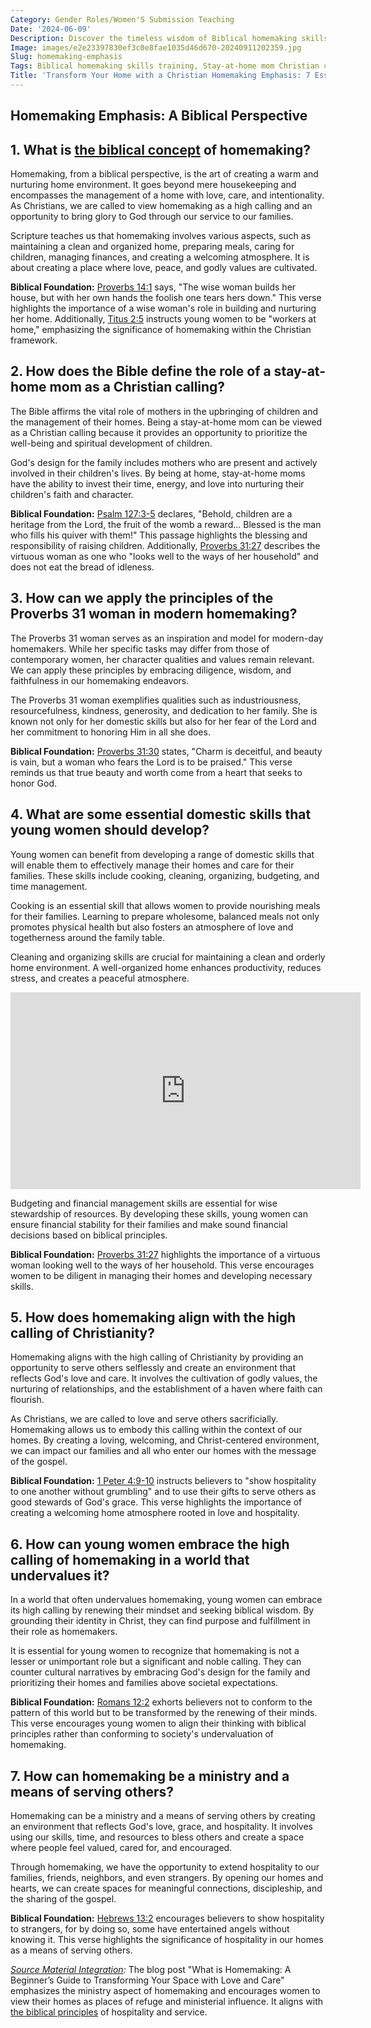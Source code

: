 ```yaml
---
Category: Gender Roles/Women'S Submission Teaching
Date: '2024-06-09'
Description: Discover the timeless wisdom of Biblical homemaking skills for today's woman. Explore the modern application of Proverbs 31 principles and the high calling of being a Christian homemaker in today's world.
Image: images/e2e23397830ef3c0e8fae1035d46d670-20240911202359.jpg
Slug: homemaking-emphasis
Tags: Biblical homemaking skills training, Stay-at-home mom Christian calling, Proverbs 31 woman modern application, Domestic skills young women, Homemaker's high calling Christianity
Title: 'Transform Your Home with a Christian Homemaking Emphasis: 7 Essential Tips for a Godly Household'
---
```


## Homemaking Emphasis: A Biblical Perspective

## 1. What is [the biblical concept](/identifying-marxist-influence) of homemaking?

Homemaking, from a biblical perspective, is the art of creating a warm and nurturing home environment. It goes beyond mere housekeeping and encompasses the management of a home with love, care, and intentionality. As Christians, we are called to view homemaking as a high calling and an opportunity to bring glory to God through our service to our families.

Scripture teaches us that homemaking involves various aspects, such as maintaining a clean and organized home, preparing meals, caring for children, managing finances, and creating a welcoming atmosphere. It is about creating a place where love, peace, and godly values are cultivated.

**Biblical Foundation:** [Proverbs 14:1](https://www.bibleref.com/Proverbs/14/Proverbs-14-1.html) says, "The wise woman builds her house, but with her own hands the foolish one tears hers down." This verse highlights the importance of a wise woman's role in building and nurturing her home. Additionally, [Titus 2:5](https://www.bibleref.com/Titus/2/Titus-2-5.html) instructs young women to be "workers at home," emphasizing the significance of homemaking within the Christian framework.


## 2. How does the Bible define the role of a stay-at-home mom as a Christian calling?

The Bible affirms the vital role of mothers in the upbringing of children and the management of their homes. Being a stay-at-home mom can be viewed as a Christian calling because it provides an opportunity to prioritize the well-being and spiritual development of children.

God's design for the family includes mothers who are present and actively involved in their children's lives. By being at home, stay-at-home moms have the ability to invest their time, energy, and love into nurturing their children's faith and character.

**Biblical Foundation:** [Psalm 127:3-5](https://www.bibleref.com/Psalm/127/Psalm-127-3.html) declares, "Behold, children are a heritage from the Lord, the fruit of the womb a reward... Blessed is the man who fills his quiver with them!" This passage highlights the blessing and responsibility of raising children. Additionally, [Proverbs 31:27](https://www.bibleref.com/Proverbs/31/Proverbs-31-27.html) describes the virtuous woman as one who "looks well to the ways of her household" and does not eat the bread of idleness.


## 3. How can we apply the principles of the Proverbs 31 woman in modern homemaking?

The Proverbs 31 woman serves as an inspiration and model for modern-day homemakers. While her specific tasks may differ from those of contemporary women, her character qualities and values remain relevant. We can apply these principles by embracing diligence, wisdom, and faithfulness in our homemaking endeavors.

The Proverbs 31 woman exemplifies qualities such as industriousness, resourcefulness, kindness, generosity, and dedication to her family. She is known not only for her domestic skills but also for her fear of the Lord and her commitment to honoring Him in all she does.

**Biblical Foundation:** [Proverbs 31:30](https://www.bibleref.com/Proverbs/31/Proverbs-31-30.html) states, "Charm is deceitful, and beauty is vain, but a woman who fears the Lord is to be praised." This verse reminds us that true beauty and worth come from a heart that seeks to honor God.


## 4. What are some essential domestic skills that young women should develop?

Young women can benefit from developing a range of domestic skills that will enable them to effectively manage their homes and care for their families. These skills include cooking, cleaning, organizing, budgeting, and time management.

Cooking is an essential skill that allows women to provide nourishing meals for their families. Learning to prepare wholesome, balanced meals not only promotes physical health but also fosters an atmosphere of love and togetherness around the family table.

Cleaning and organizing skills are crucial for maintaining a clean and orderly home environment. A well-organized home enhances productivity, reduces stress, and creates a peaceful atmosphere.


<iframe width="560" height="315" src="https://www.youtube.com/embed/VhqPbr-G4W0" frameborder="0" allow="autoplay; encrypted-media" allowfullscreen></iframe>


Budgeting and financial management skills are essential for wise stewardship of resources. By developing these skills, young women can ensure financial stability for their families and make sound financial decisions based on biblical principles.

**Biblical Foundation:** [Proverbs 31:27](https://www.bibleref.com/Proverbs/31/Proverbs-31-27.html) highlights the importance of a virtuous woman looking well to the ways of her household. This verse encourages women to be diligent in managing their homes and developing necessary skills.


## 5. How does homemaking align with the high calling of Christianity?

Homemaking aligns with the high calling of Christianity by providing an opportunity to serve others selflessly and create an environment that reflects God's love and care. It involves the cultivation of godly values, the nurturing of relationships, and the establishment of a haven where faith can flourish.

As Christians, we are called to love and serve others sacrificially. Homemaking allows us to embody this calling within the context of our homes. By creating a loving, welcoming, and Christ-centered environment, we can impact our families and all who enter our homes with the message of the gospel.

**Biblical Foundation:** [1 Peter 4:9-10](https://www.bibleref.com/1-Peter/4/1-Peter-4-9.html) instructs believers to "show hospitality to one another without grumbling" and to use their gifts to serve others as good stewards of God's grace. This verse highlights the importance of creating a welcoming home atmosphere rooted in love and hospitality.


## 6. How can young women embrace the high calling of homemaking in a world that undervalues it?

In a world that often undervalues homemaking, young women can embrace its high calling by renewing their mindset and seeking biblical wisdom. By grounding their identity in Christ, they can find purpose and fulfillment in their role as homemakers.

It is essential for young women to recognize that homemaking is not a lesser or unimportant role but a significant and noble calling. They can counter cultural narratives by embracing God's design for the family and prioritizing their homes and families above societal expectations.

**Biblical Foundation:** [Romans 12:2](https://www.bibleref.com/Romans/12/Romans-12-2.html) exhorts believers not to conform to the pattern of this world but to be transformed by the renewing of their minds. This verse encourages young women to align their thinking with biblical principles rather than conforming to society's undervaluation of homemaking.


## 7. How can homemaking be a ministry and a means of serving others?

Homemaking can be a ministry and a means of serving others by creating an environment that reflects God's love, grace, and hospitality. It involves using our skills, time, and resources to bless others and create a space where people feel valued, cared for, and encouraged.

Through homemaking, we have the opportunity to extend hospitality to our families, friends, neighbors, and even strangers. By opening our homes and hearts, we can create spaces for meaningful connections, discipleship, and the sharing of the gospel.

**Biblical Foundation:** [Hebrews 13:2](https://www.bibleref.com/Hebrews/13/Hebrews-13-2.html) encourages believers to show hospitality to strangers, for by doing so, some have entertained angels without knowing it. This verse highlights the significance of hospitality in our homes as a means of serving others.

*[Source Material Integration](/christian-historical-education):* The blog post "What is Homemaking: A Beginner’s Guide to Transforming Your Space with Love and Care" emphasizes the ministry aspect of homemaking and encourages women to view their homes as places of refuge and ministerial influence. It aligns with [the biblical principles](/discipline-methods) of hospitality and service.